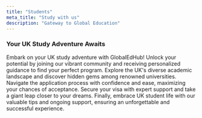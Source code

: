 ```yaml
---
title: "Students"
meta_title: "Study with us"
description: "Gateway to Global Education"
---
```


### Your UK Study Adventure Awaits

Embark on your UK study adventure with GlobalEdHub! Unlock your potential by joining
our vibrant community and receiving personalized guidance to find your perfect
program. Explore the UK's diverse academic landscape and discover hidden gems
among renowned universities.  Navigate the application process with confidence
and ease, maximizing your chances of acceptance. Secure your visa with expert
support and take a giant leap closer to your dreams.  Finally, embrace UK student
life with our valuable tips and ongoing support, ensuring an unforgettable and
successful experience.
